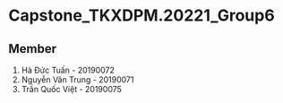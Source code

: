 # Capstone_TKXDPM.20221_Group6

## Member

1. Hà Đức Tuấn - 20190072
2. Nguyễn Văn Trung - 20190071
3. Trần Quốc Việt - 20190075